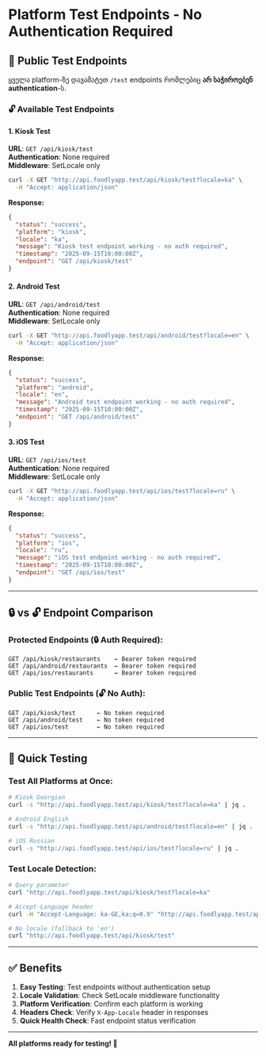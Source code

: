 # Platform Test Endpoints - No Authentication Required

## 🧪 Public Test Endpoints

ყველა platform-ზე დავამატეთ `/test` endpoints რომლებიც **არ საჭიროებენ authentication**-ს.

### 🔓 Available Test Endpoints

#### 1. Kiosk Test
**URL**: `GET /api/kiosk/test`  
**Authentication**: None required  
**Middleware**: SetLocale only

```bash
curl -X GET "http://api.foodlyapp.test/api/kiosk/test?locale=ka" \
  -H "Accept: application/json"
```

**Response:**
```json
{
  "status": "success",
  "platform": "kiosk",
  "locale": "ka",
  "message": "Kiosk test endpoint working - no auth required",
  "timestamp": "2025-09-15T10:00:00Z",
  "endpoint": "GET /api/kiosk/test"
}
```

#### 2. Android Test
**URL**: `GET /api/android/test`  
**Authentication**: None required  
**Middleware**: SetLocale only

```bash
curl -X GET "http://api.foodlyapp.test/api/android/test?locale=en" \
  -H "Accept: application/json"
```

**Response:**
```json
{
  "status": "success",
  "platform": "android",
  "locale": "en",
  "message": "Android test endpoint working - no auth required",
  "timestamp": "2025-09-15T10:00:00Z",
  "endpoint": "GET /api/android/test"
}
```

#### 3. iOS Test
**URL**: `GET /api/ios/test`  
**Authentication**: None required  
**Middleware**: SetLocale only

```bash
curl -X GET "http://api.foodlyapp.test/api/ios/test?locale=ru" \
  -H "Accept: application/json"
```

**Response:**
```json
{
  "status": "success",
  "platform": "ios",
  "locale": "ru", 
  "message": "iOS test endpoint working - no auth required",
  "timestamp": "2025-09-15T10:00:00Z",
  "endpoint": "GET /api/ios/test"
}
```

---

## 🔒 vs 🔓 Endpoint Comparison

### Protected Endpoints (🔒 Auth Required):
```
GET /api/kiosk/restaurants    ← Bearer token required
GET /api/android/restaurants  ← Bearer token required  
GET /api/ios/restaurants      ← Bearer token required
```

### Public Test Endpoints (🔓 No Auth):
```
GET /api/kiosk/test      ← No token required
GET /api/android/test    ← No token required
GET /api/ios/test        ← No token required
```

---

## 🧪 Quick Testing

### Test All Platforms at Once:
```bash
# Kiosk Georgian
curl -s "http://api.foodlyapp.test/api/kiosk/test?locale=ka" | jq .

# Android English  
curl -s "http://api.foodlyapp.test/api/android/test?locale=en" | jq .

# iOS Russian
curl -s "http://api.foodlyapp.test/api/ios/test?locale=ru" | jq .
```

### Test Locale Detection:
```bash
# Query parameter
curl "http://api.foodlyapp.test/api/kiosk/test?locale=ka"

# Accept-Language header
curl -H "Accept-Language: ka-GE,ka;q=0.9" "http://api.foodlyapp.test/api/kiosk/test"

# No locale (fallback to 'en')
curl "http://api.foodlyapp.test/api/kiosk/test"
```

---

## ✅ Benefits

1. **Easy Testing**: Test endpoints without authentication setup
2. **Locale Validation**: Check SetLocale middleware functionality  
3. **Platform Verification**: Confirm each platform is working
4. **Headers Check**: Verify `X-App-Locale` header in responses
5. **Quick Health Check**: Fast endpoint status verification

---

**All platforms ready for testing! 🎉**